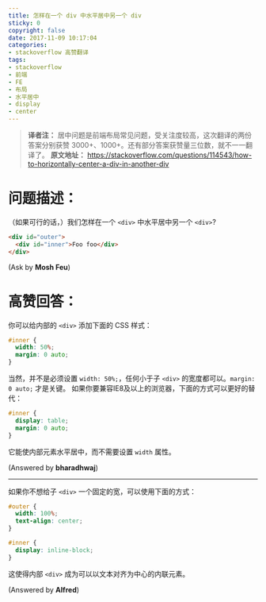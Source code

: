 ```yaml
---
title: 怎样在一个 div 中水平居中另一个 div
sticky: 0
copyright: false
date: 2017-11-09 10:17:04
categories:
- stackoverflow 高赞翻译
tags:
- stackoverflow
- 前端
- FE
- 布局
- 水平居中
- display
- center
---
```


>**译者注：** 居中问题是前端布局常见问题，受关注度较高，这次翻译的两份答案分别获赞 3000+、1000+。还有部分答案获赞量三位数，就不一一翻译了。
>**原文地址：** https://stackoverflow.com/questions/114543/how-to-horizontally-center-a-div-in-another-div

<!-- more -->

# 问题描述：

（如果可行的话，）我们怎样在一个 `<div>` 中水平居中另一个 `<div>`?

```html
<div id="outer">  
  <div id="inner">Foo foo</div>
</div>
```
(Ask by **Mosh Feu**)

# 高赞回答：

你可以给内部的 `<div>` 添加下面的 CSS 样式：

```css
#inner {
  width: 50%;
  margin: 0 auto;
}
```

当然，并不是必须设置 `width: 50%;`，任何小于子 `<div>` 的宽度都可以。`margin: 0 auto;` 才是关键。
如果你要兼容IE8及以上的浏览器，下面的方式可以更好的替代：

```css
#inner {
  display: table;
  margin: 0 auto;
}
```

它能使内部元素水平居中，而不需要设置 `width` 属性。

(Answered by **bharadhwaj**)

---

如果你不想给子 `<div>` 一个固定的宽，可以使用下面的方式：

```css
#outer {
  width: 100%;
  text-align: center;
}

#inner {
  display: inline-block;
}
```

这使得内部 `<div>` 成为可以以文本对齐为中心的内联元素。

(Answered by **Alfred**)

